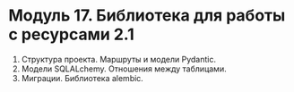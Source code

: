 # Модуль 17. Библиотека для работы с ресурсами 2.1

1. Структура проекта. Маршруты и модели Pydantic.
2. Модели SQLALchemy. Отношения между таблицами.
3. Миграции. Библиотека alembic.